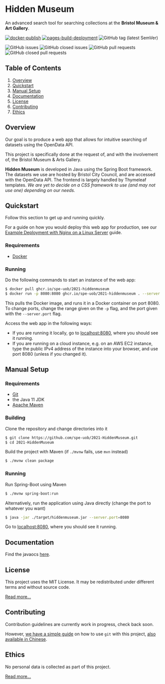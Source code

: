 # Hidden Museum 

An advanced search tool for searching collections at the **Bristol Museum & Art Gallery**.

[![docker-publish](https://github.com/spe-uob/2021-HiddenMuseum/actions/workflows/docker-publish.yml/badge.svg)](https://github.com/spe-uob/2021-HiddenMuseum/actions/workflows/docker-publish.yml)
[![pages-build-deployment](https://github.com/spe-uob/2021-HiddenMuseum/actions/workflows/pages/pages-build-deployment/badge.svg)](https://github.com/spe-uob/2021-HiddenMuseum/actions/workflows/pages/pages-build-deployment)
![GitHub tag (latest SemVer)](https://img.shields.io/github/v/tag/spe-uob/2021-HiddenMuseum)

![GitHub issues](https://img.shields.io/github/issues/spe-uob/2021-HiddenMuseum)
![GitHub closed issues](https://img.shields.io/github/issues-closed/spe-uob/2021-HiddenMuseum)
![GitHub pull requests](https://img.shields.io/github/issues-pr/spe-uob/2021-HiddenMuseum)
![GitHub closed pull requests](https://img.shields.io/github/issues-pr-closed/spe-uob/2021-HiddenMuseum)


## Table of Contents

1. [Overview](#overview)
2. [Quickstart](#quickstart)
3. [Manual Setup](#manual-setup)
4. [Documentation](#documentation)
5. [License](#license)
6. [Contributing](#contributing)
7. [Ethics](#ethics)


## Overview

Our goal is to produce a web app that allows for intuitive searching of datasets using the OpenData API.

This project is specifically done at the request of, and with the involvement of, the Bristol&nbsp;Museum & Arts&nbsp;Gallery.

**Hidden Museum** is developed in Java using the Spring Boot framework. The datasets we use are hosted by Bristol City Council, and are accessed with the OpenData API. The frontend is largely handled by Thymeleaf templates. *We are yet to decide on a CSS framework to use (and may not use one) depending on our needs.*


## Quickstart

Follow this section to get up and running quickly.

For a guide on how you would deploy this web app for production, see our [Example Deployment with Nginx on a Linux Server](/example-deployment.md) guide.

### Requirements

- [Docker](https://www.docker.com/)

### Running

Do the following commands to start an instance of the web app:
```bash
$ docker pull ghcr.io/spe-uob/2021-hiddenmuseum
$ docker run -p 8080:8080 ghcr.io/spe-uob/2021-hiddenmuseum . --server.port=8080
```

This pulls the Docker image, and runs it in a Docker container on port 8080. To change ports, change the range given on the `-p` flag, and the port given with the `--server.port` flag.

Access the web app in the following ways:
+ If you are running it locally, go to [localhost:8080](https://localhost:8080), where you should see it running.
+ If you are running on a cloud instance, e.g. on an AWS EC2 instance, type the public IPv4 address of the instance into your browser, and use port 8080 (unless if you changed it).


## Manual Setup

### Requirements

- [Git](https://git-scm.com/book/en/v2/Getting-Started-Installing-Git)
- the Java 11 JDK
- [Apache Maven](https://maven.apache.org/)

### Building

Clone the repository and change directories into it
```bash
$ git clone https://github.com/spe-uob/2021-HiddenMuseum.git
$ cd 2021-HiddenMuseum
```

Build the project with Maven (if `./mvnw` fails, use `mvn` instead)
```bash
$ ./mvnw clean package
```

### Running

Run Spring-Boot using Maven
```bash
$ ./mvnw spring-boot:run
```

Alternatively, run the application using Java directly (change the port to whatever you want)
```bash
$ java -jar ./target/hiddenmuseum.jar --server.port=8080
```

Go to [localhost:8080](http://localhost:8080), where you should see it running.


## Documentation

Find the javaocs [here](https://spe-uob.github.io/2021-HiddenMuseum/).


## License

This project uses the MIT License. It may be redistributed under different terms and without source code.

[Read more...](/LICENSE.md)


## Contributing

Contribution guidelines are currently work in progress, check back soon.

However, [we have a simple guide](/GITGUIDE.md) on how to use `git` with this project, [also available in Chinese](/GITGUIDE_zh.md).


## Ethics

No personal data is collected as part of this project.

[Read more...](/docs/ETHICS.md)
